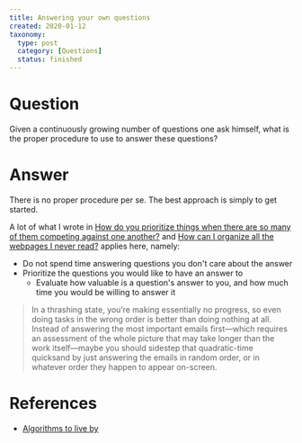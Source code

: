 ```yaml
---
title: Answering your own questions
created: 2020-01-12
taxonomy:
  type: post
  category: [Questions]
  status: finished
---
```


# Question
Given a continuously growing number of questions one ask himself, what is the proper procedure to use to answer these questions?

# Answer
There is no proper procedure per se. The best approach is simply to get started.

A lot of what I wrote in [How do you prioritize things when there are so many of them competing against one another?](../04) and [How can I organize all the webpages I never read?](../07) applies here, namely:

* Do not spend time answering questions you don't care about the answer
* Prioritize the questions you would like to have an answer to
	* Evaluate how valuable is a question's answer to you, and how much time you would be willing to answer it



> In a thrashing state, you’re making essentially no progress, so even doing tasks in the wrong order is better than doing nothing at all. Instead of answering the most important emails first—which requires an assessment of the whole picture that may take longer than the work itself—maybe you should sidestep that quadratic-time quicksand by just answering the emails in random order, or in whatever order they happen to appear on-screen.

# References
* [Algorithms to live by](https://www.goodreads.com/book/show/25666050-algorithms-to-live-by)
